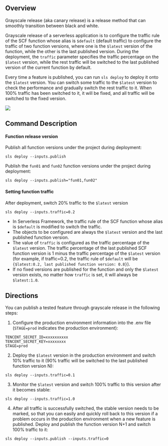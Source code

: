 ## Overview
Grayscale release (aka canary release) is a release method that can smoothly transition between black and white.

Grayscale release of a serverless application is to configure the traffic rule of the SCF function whose alias is `$default` (default traffic) to configure the traffic of two function versions, where one is the `$latest` version of the function, while the other is the last published version. During the deployment, the `traffic` parameter specifies the traffic percentage on the `$latest` version, while the rest traffic will be switched to the last published version of the current function by default.

Every time a feature is published, you can run `sls deploy` to deploy it onto the `$latest` version. You can switch some traffic to the `$latest` version to check the performance and gradually switch the rest traffic to it. When 100% traffic has been switched to it, it will be fixed, and all traffic will be switched to the fixed version.

![](https://main.qcloudimg.com/raw/d8fc34ba966a562d5f43a2953434286f.svg)

## Command Description
#### Function release version
Publish all function versions under the project during deployment:
```
sls deploy --inputs.publish  
```

Publish the `fun01` and `fun02` function versions under the project during deployment:
```
sls deploy --inputs.publish="fun01,fun02" 
```

#### Setting function traffic
After deployment, switch 20% traffic to the `$latest` version
```
sls deploy --inputs.traffic=0.2
```
- In Serverless Framework, the traffic rule of the SCF function whose alias is `$default` is modified to switch the traffic.
- The objects to be configured are always the `$latest` version and the last published function version.
- The value of `traffic` is configured as the traffic percentage of the `$latest` version. The traffic percentage of the last published SCF function version is 1 minus the traffic percentage of the `$latest` version (for example, if traffic=0.2, the traffic rule of `$default` will be `{$latest:0.2, last published function version: 0.8}`).
- If no fixed versions are published for the function and only the `$latest` version exists, no matter how `traffic` is set, it will always be `$latest:1.0`.

## Directions
You can publish a tested feature through grayscale release in the following steps:
1. Configure the production environment information into the .env file (`STAGE=prod` indicates the production environment):
```
TENCENT_SECRET_ID=xxxxxxxxxx
TENCENT_SECRET_KEY=xxxxxxxx
STAGE=prod 
```
2. Deploy the `$latest` version in the production environment and switch 10% traffic to it (90% traffic will be switched to the last published function version N):
```
sls deploy --inputs.traffic=0.1 
```
3. Monitor the `$latest` version and switch 100% traffic to this version after it becomes stable:
```
sls deploy --inputs.traffic=1.0 
```
4. After all traffic is successfully switched, the stable version needs to be marked, so that you can easily and quickly roll back to this version if a problem occurs in the production environment when a new feature is published. Deploy and publish the function version N+1 and switch 100% traffic to it:
```
sls deploy --inputs.publish --inputs.traffic=0 
```


















